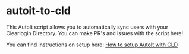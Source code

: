 # autoit-to-cld
This AutoIt script allows you to automatically sync users with your Clearlogin Directory. You can make PR's and issues with the script here!


You can find instructions on setup here: [How to setup AutoIt with CLD](http://www.clearlogin.com/guides/autoit-cld)
